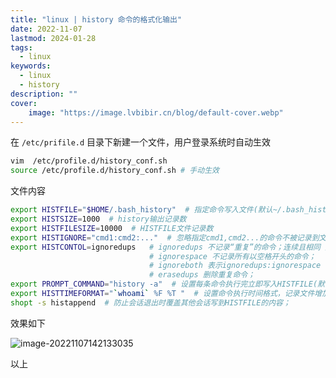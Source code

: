 ```yaml
---
title: "linux | history 命令的格式化输出" 
date: 2022-11-07
lastmod: 2024-01-28
tags:
  - linux
keywords:
  - linux
  - history
description: ""
cover:
    image: "https://image.lvbibir.cn/blog/default-cover.webp"
---
```


在 `/etc/prifile.d` 目录下新建一个文件，用户登录系统时自动生效

```bash
vim  /etc/profile.d/history_conf.sh
source /etc/profile.d/history_conf.sh # 手动生效
```

文件内容

```bash
export HISTFILE="$HOME/.bash_history"  # 指定命令写入文件(默认~/.bash_history)
export HISTSIZE=1000  # history输出记录数
export HISTFILESIZE=10000  # HISTFILE文件记录数
export HISTIGNORE="cmd1:cmd2:..."  # 忽略指定cmd1,cmd2...的命令不被记录到文件；(加参数时会记录)
export HISTCONTOL=ignoredups   # ignoredups 不记录“重复”的命令；连续且相同 方为“重复” ；
                               # ignorespace 不记录所有以空格开头的命令；
                               # ignoreboth 表示ignoredups:ignorespace ,效果相当于以上两种的组合；
                               # erasedups 删除重复命令；
export PROMPT_COMMAND="history -a"  # 设置每条命令执行完立即写入HISTFILE(默认等待退出会话写入)
export HISTTIMEFORMAT="`whoami` %F %T "  # 设置命令执行时间格式，记录文件增加时间戳
shopt -s histappend  # 防止会话退出时覆盖其他会话写到HISTFILE的内容；
```

效果如下

![image-20221107142133035](https://image.lvbibir.cn/blog/image-20221107142133035.png)

以上
